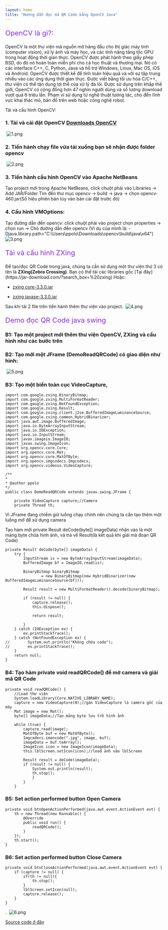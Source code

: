 ```yaml
---
layout: home
title: "Hướng dẫn đọc mã QR Code bằng OpenCV Java"
---
```



<p class="sub-title" style="font-size: 22px; color: blueviolet;">OpenCV là gì?:</p>
OpenCV là một thư viện mã nguồn mở hàng đầu cho thị giác máy tính (computer vision), xử lý ảnh và máy học, và các tính năng tăng tốc GPU trong hoạt động thời gian thực. OpenCV được phát hành theo giấy phép BSD, do đó nó hoàn toàn miễn phí cho cả học thuật và thương mại. Nó có các interface C++, C, Python, Java và hỗ trợ Windows, Linux, Mac OS, iOS và Android. OpenCV được thiết kế để tính toán hiệu quả và với sự tập trung nhiều vào các ứng dụng thời gian thực. Được viết bằng tối ưu hóa C/C++, thư viện có thể tận dụng lợi thế của xử lý đa lõi. Được sử dụng trên khắp thế giới, OpenCV có cộng đồng hơn 47 nghìn người dùng và số lượng download vượt quá 6 triệu lần. Phạm vi sử dụng từ nghệ thuật tương tác, cho đến lĩnh vực khai thác mỏ, bản đồ trên web hoặc công nghệ robot.


Tải và cấu hình OpenCV:

### 1. Tải và cài đặt OpenCV [Downloads OpenCV](https://opencv.org/releases/)
![]()
![1.png](/img/1.png)

### 2. Tiến hành chạy file vừa tải xuống bạn sẽ nhận được folder opencv
![]()
![2.png](/img/2.png)

### 3. Tiến hành cấu hình OpenCV vào Apache NetBeans   
    
Tạo project mới trong Apache NetBeans, click chuột phải vào Libraries -> Add JAR/Folder
Tìm đến thư mục opencv -> build -> java -> chọn opencv-460.jar(Số hiệu phiên bản tùy vào bản cài đặt trước đó)

### 4. Cấu hình VMOptions:
    
Tạo đường dẫn đến opencv: click chuột phải vào project chọn properties -> chọn run -> Chỏ đường dẫn đến opencv (Ví dụ của mình là: -Djava.library.path="C:\Users\ppolo\Downloads\opencv\build\java\x64")
![3.png](/img/3.png)


<p class="sub-title" style="font-size: 22px; color: blueviolet;">Tải và cấu hình ZXing</p>
Để tạo/đọc QR Code trong java, chúng ta cần sử dụng một thư viện thứ 3 có tên là <strong>ZXing(Zebra Crossing)</strong>. Bạn có thể tải các libraries gốc [Tại đây](https://jar-download.com/?search_box=%20zxing) Hoặc:

- [zxing core-3.3.0.jar](https://repo1.maven.org/maven2/com/google/zxing/core/3.3.0/core-3.3.0.jar)
    
- [zxing javase-3.3.0.jar](https://repo1.maven.org/maven2/com/google/zxing/javase/3.3.0/javase-3.3.0.jar)

Sau khi tải 2 file trên tiến hành thêm thư viện vào project.
    ![]()
    ![4.png](/img/4.png)

<p class="sub-title" style="font-size: 22px; color: blueviolet;">Demo đọc QR Code java swing</p>

### B1: Tạo một project mới thêm thư viện OpenCV, ZXing và cấu hình như các bước trên
### B2: Tạo mới một JFrame (DemoReadQRCode) có giao diện như hình:
![]()
![5.png](/img/5.png)

### B3: Tạo một biến toàn cục VideoCapture, 

    import com.google.zxing.BinaryBitmap;
    import com.google.zxing.MultiFormatReader;
    import com.google.zxing.NotFoundException;
    import com.google.zxing.Result;
    import com.google.zxing.client.j2se.BufferedImageLuminanceSource;
    import com.google.zxing.common.HybridBinarizer;
    import java.awt.image.BufferedImage;
    import java.io.ByteArrayInputStream;
    import java.io.IOException;
    import java.io.InputStream;
    import javax.imageio.ImageIO;
    import javax.swing.ImageIcon;
    import org.opencv.core.Core;
    import org.opencv.core.Mat;
    import org.opencv.core.MatOfByte;
    import org.opencv.imgcodecs.Imgcodecs;
    import org.opencv.videoio.VideoCapture;

    /**
    *
    * @author ppolo
    */
    public class DemoReadQRCode extends javax.swing.JFrame {

        private VideoCapture capture;//Camera
        private Thread th;


Vì JFrame đang chiếm giữ luồng chạy chính nên chúng ta cần tạo thêm một luồng mớ để sử dụng camera

Tạo hàm mới private Result deCode(byte[] imageData) nhận vào là một mảng byte chứa hình ảnh, và trả về Result(là kết quả khi giải mã đoạn QR Code)


    private Result deCode(byte[] imageData) {
        try {
            InputStream is = new ByteArrayInputStream(imageData);
            BufferedImage bf = ImageIO.read(is);

            BinaryBitmap binaryBitmap
                    = new BinaryBitmap(new HybridBinarizer(new BufferedImageLuminanceSource(bf)));

            Result result = new MultiFormatReader().decode(binaryBitmap);

            if (result != null) {
                capture.release();
                this.dispose();               
                
                return result;

            }
        } catch (IOException ex) {
            ex.printStackTrace();
        } catch (NotFoundException ex) {
    //        System.out.println("Không chứa code");
    //        ex.printStackTrace();
        }
        return null;
    }
    

### B4: Tạo hàm private void readQRCode() để mở camera và giải mã QR Code

    private void readQRCode() {
        //Load thư viện
        System.loadLibrary(Core.NATIVE_LIBRARY_NAME);
        capture = new VideoCapture(0);//gán VideoCapture là camera gốc của máy
        Mat image = new Mat();
        byte[] imageData;//Tạo mảng byte lưu trữ hình ảnh

        while (true) {
            capture.read(image);
            MatOfByte buf = new MatOfByte();
            Imgcodecs.imencode(".jpg", image, buf);
            imageData = buf.toArray();
            ImageIcon icon = new ImageIcon(imageData);
            this.lblScreen.setIcon(icon);//load ảnh vào lblScreen

            Result result = deCode(imageData);
            if (result != null) {
                System.out.println(result);
                th.stop();
                }
            }
        }

### B5: Set action performed button Open Camera

    private void btnOpenActionPerformed(java.awt.event.ActionEvent evt) {                                        
        th = new Thread(new Runnable() {
            @Override
            public void run() {
                readQRCode();
            }
        });
        th.start();
    }    


### B6: Set action performed button Close Camera

    private void btnCloseActionPerformed(java.awt.event.ActionEvent evt) {                                         
        if (capture != null) {
            if(th != null){
                th.stop();
            }
            lblScreen.setIcon(null);
            capture.release();
        }
    }     

.
    ![]()
    ![6.png](/img/6.png)

[Source code ở đây](https://github.com/PhuongThe12/DemoReadQRCode)

![]()
![]()
![]()
![]()